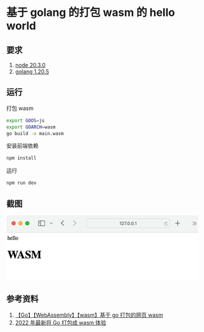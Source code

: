 # 基于 golang 的打包 wasm 的 hello world

## 要求

1. [node 20.3.0](https://nodejs.org/en)
2. [golang 1.20.5](https://go.dev/dl/)

## 运行

打包 wasm

```bash
export GOOS=js
export GOARCH=wasm
go build -o main.wasm
```

安装前端依赖

```bash
npm install
```

运行

```bash
npm run dev
```

## 截图

![screenshot](./screenshot.png)

## 参考资料

1. [【Go】【WebAssembly】【wasm】基于 go 打包的网页 wasm](https://juejin.cn/post/7133612627531399198)
2. [2022 年最新将 Go 打包成 wasm 体验](https://juejin.cn/post/7138611512339333128)
